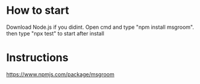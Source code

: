 # How to start
Download Node.js if you didint. Open cmd and type "npm install msgroom". then type "npx test" to start after install 
# Instructions
https://www.npmjs.com/package/msgroom
